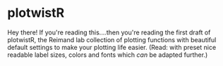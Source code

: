 # plotwistR

Hey there! If you're reading this....then you're reading the first draft of plotwistR, the Reimand lab collection of plotting functions with beautiful default settings to make your plotting life easier. (Read: with preset nice readable label sizes, colors and fonts which *can* be adapted further.) 
